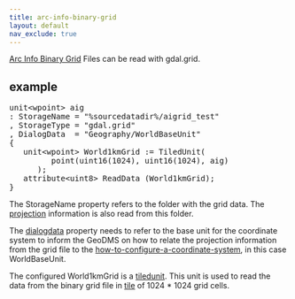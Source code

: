 ```yaml
---
title: arc-info-binary-grid
layout: default
nav_exclude: true
---
```

[Arc Info Binary Grid](https://en.wikipedia.org/wiki/Esri_grid) Files can be read with gdal.grid.

## example
<pre>
unit&lt;wpoint&gt; aig
: StorageName = "%sourcedatadir%/aigrid_test"
, StorageType = "gdal.grid"
, DialogData  = "Geography/WorldBaseUnit"
{
   unit&lt;wpoint&gt; World1kmGrid := TiledUnit(
         point(uint16(1024), uint16(1024), aig)
      );
   attribute&lt;uint8&gt; ReadData (World1kmGrid);
}
</pre>

The StorageName property refers to the folder with the grid data. The [projection](projection) information is also read from this folder.

The [dialogdata](dialogdata) property needs to refer to the base unit for the coordinate system to inform the GeoDMS on how to relate the
projection information from the grid file to the [how-to-configure-a-coordinate-system](how-to-configure-a-coordinate-system), in this case WorldBaseUnit.

The configured World1kmGrid is a [tiledunit](tiledunit). This unit is used to read the data from the binary grid file in [tile](tile) of 1024 * 1024 grid cells. 